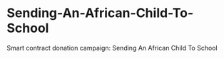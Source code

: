 # Sending-An-African-Child-To-School
Smart contract donation campaign: Sending An African Child To School
